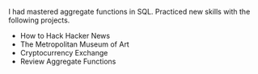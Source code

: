 I had mastered aggregate functions in SQL. Practiced new skills with the following projects.
- How to Hack Hacker News
- The Metropolitan Museum of Art
- Cryptocurrency Exchange
- Review Aggregate Functions
